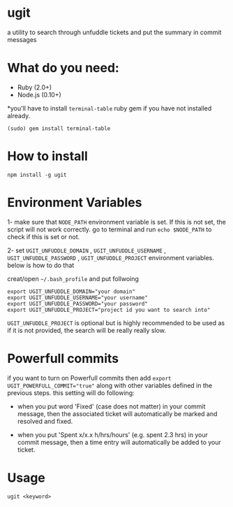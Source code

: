 # ugit
a utility to search through unfuddle tickets and put the summary in commit messages


# What do you need:

- Ruby (2.0+)
- Node.js (0.10+)

*you'll have to install `terminal-table` ruby gem if you have not installed already.

```
(sudo) gem install terminal-table
```

# How to install

`npm install -g ugit`

# Environment Variables

1- make sure that `NODE_PATH` environment variable is set. If this is not set, the script will not work correctly. go to terminal and run `echo $NODE_PATH` to check if this is set or not.

2- set `UGIT_UNFUDDLE_DOMAIN` , `UGIT_UNFUDDLE_USERNAME` , `UGIT_UNFUDDLE_PASSWORD` , `UGIT_UNFUDDLE_PROJECT` environment variables. below is how to do that

 creat/open `~/.bash_profile` and put follwoing

```
export UGIT_UNFUDDLE_DOMAIN="your domain"
export UGIT_UNFUDDLE_USERNAME="your username"
export UGIT_UNFUDDLE_PASSWORD="your password"
export UGIT_UNFUDDLE_PROJECT="project id you want to search into"

```
`UGIT_UNFUDDLE_PROJECT` is optional but is highly recommended to be used as if it is not provided, the search will be really really slow. 

# Powerfull commits

if you want to turn on Powerfull commits then add `export UGIT_POWERFULL_COMMIT="true"` along with other variables defined in the previous steps. this setting will do following:

- when you put word 'Fixed' (case does not matter) in your commit message, then the associated ticket will automatically be marked and resolved and fixed.

- when you put 'Spent x/x.x h/hrs/hours' (e.g. spent 2.3 hrs) in your commit message, then a time entry will automatically be added to your ticket.


# Usage

```
ugit <keyword>

```